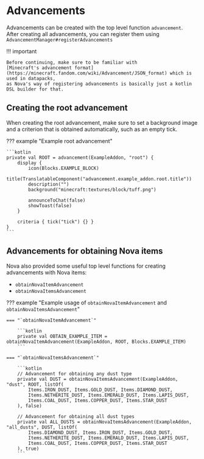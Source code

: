 # Advancements

Advancements can be created with the top level function `advancement`.  
After creating all advancements, you can register them using `AdvancementManager#registerAdvancements`

!!! important

    Before continuing, make sure to be familiar with
    [Minecraft's advancement format](https://minecraft.fandom.com/wiki/Advancement/JSON_format) which is used in datapacks,
    as Nova's way of registering advancements is basically just a kotlin DSL builder for that.

## Creating the root advancement

When creating the root advancement, make sure to set a background image and a criterion that is obtained automatically,
such as an empty tick.

??? example "Example root advancement"

    ```kotlin
    private val ROOT = advancement(ExampleAddon, "root") {
        display {
            icon(Blocks.EXAMPLE_BLOCK)
            title(TranslatableComponent("advancement.example_addon.root.title"))
            description("")
            background("minecraft:textures/block/tuff.png")
            
            announceToChat(false)
            showToast(false)
        }
        
        criteria { tick("tick") {} }
    }
    ```

## Advancements for obtaining Nova items

Nova also provided some useful top level functions for creating advancements with Nova items:

* `obtainNovaItemAdvancement`
* `obtainNovaItemsAdvancement`

??? example "Example usage of `obtainNovaItemAdvancement` and `obtainNovaItemsAdvancement`"

    === "`obtainNovaItemAdvancement`"

        ```kotlin
        private val OBTAIN_EXAMPLE_ITEM = obtainNovaItemAdvancement(ExampleAddon, ROOT, Blocks.EXAMPLE_ITEM)
        ```

    === "`obtainNovaItemsAdvancement`"

        ```kotlin
        // Advancement for obtaining any dust type
        private val DUST = obtainNovaItemsAdvancement(ExampleAddon, "dust", ROOT, listOf(
            Items.IRON_DUST, Items.GOLD_DUST, Items.DIAMOND_DUST,
            Items.NETHERITE_DUST, Items.EMERALD_DUST, Items.LAPIS_DUST,
            Items.COAL_DUST, Items.COPPER_DUST, Items.STAR_DUST
        ), false)
        
        // Advancement for obtaining all dust types
        private val ALL_DUSTS = obtainNovaItemsAdvancement(ExampleAddon, "all_dusts", DUST, listOf(
            Items.DIAMOND_DUST, Items.IRON_DUST, Items.GOLD_DUST,
            Items.NETHERITE_DUST, Items.EMERALD_DUST, Items.LAPIS_DUST,
            Items.COAL_DUST, Items.COPPER_DUST, Items.STAR_DUST
        ), true)
        ```